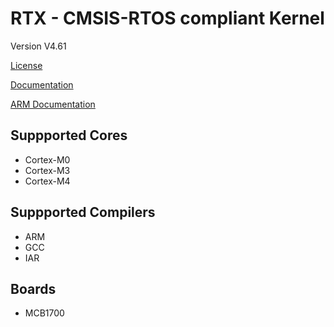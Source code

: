 RTX - CMSIS-RTOS compliant Kernel 
=================================

Version V4.61

[License](https://github.com/32bitmicro/RTX/blob/master/License.txt)

[Documentation](https://rawgithub.com/32bitmicro/RTX/master/Doc/index.html)

[ARM Documentation](http://www.arm.com/products/tools/software-tools/mdk-arm/middleware-libraries/rtx-real-time-operating-system.php)

Suppported Cores
----------------
* Cortex-M0
* Cortex-M3
* Cortex-M4


Suppported Compilers
--------------------
* ARM
* GCC
* IAR

Boards
------
* MCB1700


